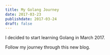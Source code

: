 ```yaml
---
title: My Golang Journey
date: 2017-03-23
publishdate: 2017-03-24
draft: false
---
```


I decided to start learning Golang in March 2017.

Follow my journey through this new blog.